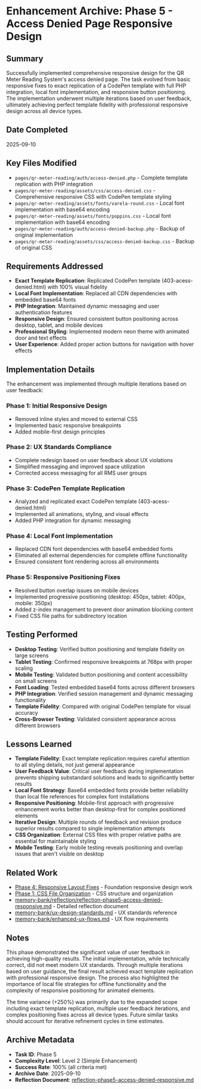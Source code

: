# Enhancement Archive: Phase 5 - Access Denied Page Responsive Design

## Summary
Successfully implemented comprehensive responsive design for the QR Meter Reading System's access denied page. The task evolved from basic responsive fixes to exact replication of a CodePen template with full PHP integration, local font implementation, and responsive button positioning. The implementation underwent multiple iterations based on user feedback, ultimately achieving perfect template fidelity with professional responsive design across all device types.

## Date Completed
2025-09-10

## Key Files Modified
- `pages/qr-meter-reading/auth/access-denied.php` - Complete template replication with PHP integration
- `pages/qr-meter-reading/assets/css/access-denied.css` - Comprehensive responsive CSS with CodePen template styling
- `pages/qr-meter-reading/assets/fonts/varela-round.css` - Local font implementation with base64 encoding
- `pages/qr-meter-reading/assets/fonts/poppins.css` - Local font implementation with base64 encoding
- `pages/qr-meter-reading/auth/access-denied-backup.php` - Backup of original implementation
- `pages/qr-meter-reading/assets/css/access-denied-backup.css` - Backup of original CSS

## Requirements Addressed
- **Exact Template Replication**: Replicated CodePen template (403-acess-denied.html) with 100% visual fidelity
- **Local Font Implementation**: Replaced all CDN dependencies with embedded base64 fonts
- **PHP Integration**: Maintained dynamic messaging and user authentication features
- **Responsive Design**: Ensured consistent button positioning across desktop, tablet, and mobile devices
- **Professional Styling**: Implemented modern neon theme with animated door and text effects
- **User Experience**: Added proper action buttons for navigation with hover effects

## Implementation Details
The enhancement was implemented through multiple iterations based on user feedback:

### **Phase 1: Initial Responsive Design**
- Removed inline styles and moved to external CSS
- Implemented basic responsive breakpoints
- Added mobile-first design principles

### **Phase 2: UX Standards Compliance**
- Complete redesign based on user feedback about UX violations
- Simplified messaging and improved space utilization
- Corrected access messaging for all RMS user groups

### **Phase 3: CodePen Template Replication**
- Analyzed and replicated exact CodePen template (403-acess-denied.html)
- Implemented all animations, styling, and visual effects
- Added PHP integration for dynamic messaging

### **Phase 4: Local Font Implementation**
- Replaced CDN font dependencies with base64 embedded fonts
- Eliminated all external dependencies for complete offline functionality
- Ensured consistent font rendering across all environments

### **Phase 5: Responsive Positioning Fixes**
- Resolved button overlap issues on mobile devices
- Implemented progressive positioning (desktop: 450px, tablet: 400px, mobile: 350px)
- Added z-index management to prevent door animation blocking content
- Fixed CSS file paths for subdirectory location

## Testing Performed
- **Desktop Testing**: Verified button positioning and template fidelity on large screens
- **Tablet Testing**: Confirmed responsive breakpoints at 768px with proper scaling
- **Mobile Testing**: Validated button positioning and content accessibility on small screens
- **Font Loading**: Tested embedded base64 fonts across different browsers
- **PHP Integration**: Verified session management and dynamic messaging functionality
- **Template Fidelity**: Compared with original CodePen template for visual accuracy
- **Cross-Browser Testing**: Validated consistent appearance across different browsers

## Lessons Learned
- **Template Fidelity**: Exact template replication requires careful attention to all styling details, not just general appearance
- **User Feedback Value**: Critical user feedback during implementation prevents shipping substandard solutions and leads to significantly better results
- **Local Font Strategy**: Base64 embedded fonts provide better reliability than local file references for complex font installations
- **Responsive Positioning**: Mobile-first approach with progressive enhancement works better than desktop-first for complex positioned elements
- **Iterative Design**: Multiple rounds of feedback and revision produce superior results compared to single implementation attempts
- **CSS Organization**: External CSS files with proper relative paths are essential for maintainable styling
- **Mobile Testing**: Early mobile testing reveals positioning and overlap issues that aren't visible on desktop

## Related Work
- [Phase 4: Responsive Layout Fixes](phase4-responsive-layout-20250910.md) - Foundation responsive design work
- [Phase 1: CSS File Organization](phase1-css-organization-20250909.md) - CSS structure and organization
- [memory-bank/reflection/reflection-phase5-access-denied-responsive.md](../../memory-bank/reflection/reflection-phase5-access-denied-responsive.md) - Detailed reflection document
- [memory-bank/ux-design-standards.md](../../memory-bank/ux-design-standards.md) - UX standards reference
- [memory-bank/enhanced-ux-flows.md](../../memory-bank/enhanced-ux-flows.md) - UX flow requirements

## Notes
This phase demonstrated the significant value of user feedback in achieving high-quality results. The initial implementation, while technically correct, did not meet modern UX standards. Through multiple iterations based on user guidance, the final result achieved exact template replication with professional responsive design. The process also highlighted the importance of local file strategies for offline functionality and the complexity of responsive positioning for animated elements.

The time variance (+250%) was primarily due to the expanded scope including exact template replication, multiple user feedback iterations, and complex positioning fixes across all device types. Future similar tasks should account for iterative refinement cycles in time estimates.

## Archive Metadata
- **Task ID**: Phase 5
- **Complexity Level**: Level 2 (Simple Enhancement)
- **Success Rate**: 100% (all criteria met)
- **Archive Date**: 2025-09-10
- **Reflection Document**: [reflection-phase5-access-denied-responsive.md](../../memory-bank/reflection/reflection-phase5-access-denied-responsive.md)
